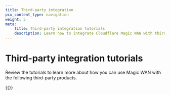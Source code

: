 ```yaml
---
title: Third-party integration
pcx_content_type: navigation
weight: 5
meta:
    title: Third-party integration tutorials
    description: Learn how to integrate Cloudflare Magic WAN with third-party products.
---
```


# Third-party integration tutorials

Review the tutorials to learn more about how you can use Magic WAN with the following third-party products.

{{<directory-listing>}}
